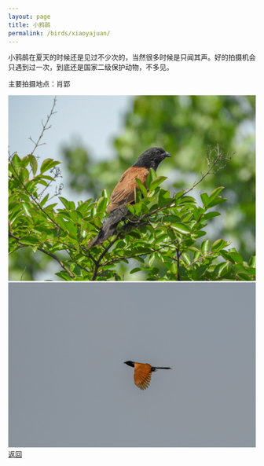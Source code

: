 ```yaml
---
layout: page
title: 小鸦鹃
permalink: /birds/xiaoyajuan/
---
```

小鸦鹃在夏天的时候还是见过不少次的，当然很多时候是只闻其声。好的拍摄机会只遇到过一次，到底还是国家二级保护动物，不多见。

主要拍摄地点：肖郢

![](../picture/小鸦鹃/DSCN9233.jpg)
![](../picture/小鸦鹃/DSC_6111.jpg)
[返回](../../)
